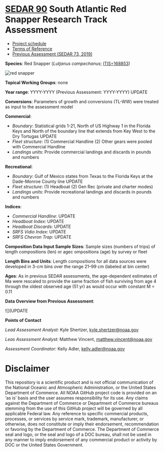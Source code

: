 
# [SEDAR 90](https://sedarweb.org/assessments/sedar-90-south-atlantic-red-snapper/) South Atlantic Red Snapper Research Track Assessment

+ [Project schedule](https://sedarweb.org/documents/sedar-90-south-atlantic-red-snapper-project-schedule-pdf/)
+ [Terms of Reference](https://sedarweb.org/documents/sedar-90-south-atlantic-red-snapper-terms-of-reference-pdf/)
+ [Previous Assessment (SEDAR 73, 2019)](https://sedarweb.org/assessments/sedar-73/)

**Species**:
Red Snapper (*Lutjanus campechanus*; [ITIS=168853](https://www.itis.gov/servlet/SingleRpt/SingleRpt?search_topic=TSN&search_value=168853#null))

![red snapper](https://github.com/user-attachments/assets/a57c0f7e-d709-4730-9335-ce5381062f02)

**Topical Working Groups**: none

**Year range**: YYYY-YYYY (Previous Assessment: YYYY-YYYY) UPDATE

**Conversions**: Parameters of growth and conversions (TL-WW) were treated as input to the assessment model

**Commercial**:  
  + *Boundary*: Statistical grids 1-21, North of US Highway 1 in the Florida Keys and North of the boundary line that extends from Key West to the Dry Tortugas UPDATE
  + *Fleet structure*: (1) Commercial Handline (2) Other gears were pooled with Commercial Handline
  + *Landings units*: Provide commercial landings and discards in pounds and numbers

**Recreational**:  
  + *Boundary*: Gulf of Mexico states from Texas to the Florida Keys at the Dade-Monroe County line UPDATE
  + *Fleet structure*: (1) Headboat (2) Gen Rec (private and charter modes)
  + *Landings units*: Provide recreational landings and discards in pounds and numbers

**Indices**:  
  + *Commercial Handline*: UPDATE
  + *Headboat Index*: UPDATE
  + *Headboat Discards*: UPDATE    
  + *SRFS Vidio Index*: UPDATE
  + *SRFS Chevron Trap*: UPDATE


**Composition Data Input Sample Sizes**: Sample sizes (numbers of trips) of length compositions (len) or agec ompositions (age) by survey or fleet

**Length Bins and Units**: Length compositions for all data sources were developed in 3-cm bins over the range 21–99 cm (labeled at bin center)

**Ages**: As in previous SEDAR assessments, the age-dependent estimates of Ma were rescaled to provide the same fraction of fish surviving from age 4 through the oldest observed age (51 yr) as would occur with constant M = 0.11

**Data Overview from Previous Assessment**:

![](UPDATE


**Points of Contact**

*Lead Assessment Analyst:* Kyle Shertzer, kyle.shertzer@noaa.gov

*Leas Assessment Analyst:* Matthew Vincent, matthew.vincent@noaa.gov

*Assessment Coordinator:* Kelly Adler, kelly.adler@noaa.gov

# Disclaimer

This repository is a scientific product and is not official communication of the National Oceanic and Atmospheric Administration, or the United States Department of Commerce. All NOAA GitHub project code is provided on an ‘as is’ basis and the user assumes responsibility for its use. Any claims against the Department of Commerce or Department of Commerce bureaus stemming from the use of this GitHub project will be governed by all applicable Federal law. Any reference to specific commercial products, processes, or services by service mark, trademark, manufacturer, or otherwise, does not constitute or imply their endorsement, recommendation or favoring by the Department of Commerce. The Department of Commerce seal and logo, or the seal and logo of a DOC bureau, shall not be used in any manner to imply endorsement of any commercial product or activity by DOC or the United States Government.
